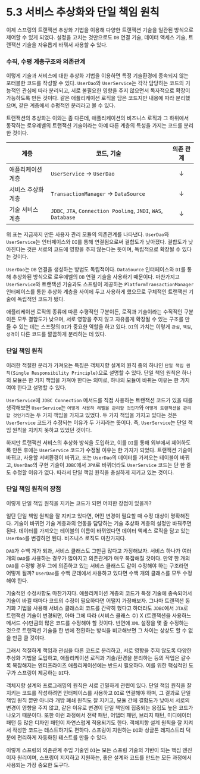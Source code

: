 # 5.3 서비스 추상화와 단일 책임 원칙

이제 스프링의 트랜잭션 추상화 기법을 이용해 다양한 트랜잭션 기술을 일관된 방식으로 제어할 수 있게 되었다. 설정을 고치는 것만으로도 `DB` 연결 기술, 데이터 액세스 기술, 트랜잭션 기술을 자유롭게 바꿔서 사용할 수 있다.

### 수직, 수평 계층구조와 의존관계

이렇게 기술과 서비스에 대한 추상화 기법을 이용하면 특정 기술환경에 종속되지 않는 포터블한 코드를 작성할 수 있다. `UserDao`와 `UserService`는 각각 담당하는 코드의 기능적인 관심에 따라 분리되고, 서로 불필요한 영향을 주지 않으면서 독자적으로 확장이 가능하도록 만든 것이다. 같은 애플리케이션 로직을 담은 코드지만 내용에 따라 분리했으며, 같은 계층에서 수평적인 분리라고 볼 수 있다.

트랜잭션의 추상화는 이와는 좀 다른데, 애플리케이션의 비즈니스 로직과 그 하위에서 동작하는 로우레벨의 트랜잭션 기술이라는 아예 다른 계층의 특성을 가지는 코드를 분리한 것이다.

| 계층               | 코드, 기술                                                     | 의존 관계 |
| ------------------ | -------------------------------------------------------------- | :-------: |
| 애플리케이션 계층  | `UserService` -> `UserDao`                                     |     ↓     |
| 서비스 추상화 계층 | `TransactionManager` -> `DataSource`                           |     ↓     |
| 기술 서비스 계층   | `JDBC`, `JTA`, `Connection Pooling`, `JNDI`, `WAS`, `Database` |     ↓     |

위 표는 지금까지 만든 사용자 관리 모듈의 의존관계를 나타낸다. `UserDao`와 `UserService`는 인터페이스와 `DI`를 통해 연결됨으로써 결합도가 낮아졌다. 결합도가 낮아진다는 것은 서로의 코드에 영향을 주지 않는다는 뜻이며, 독립적으로 확장될 수 있다는 것이다.

`UserDao`는 `DB` 연결을 생성하는 방법도 독립적이다. `DataSource` 인터페이스와 `DI`를 통해 추상화된 방식으로 로우에벨의 `DB` 연결 기술을 사용하기 때문이다. 마찬가지고 `UserService`와 트랜잭션 기술과도 스프링이 제공하는 `PlatformTransactionManager` 인터페이스를 통한 추상화 계층을 사이에 두고 사용하게 했으므로 구체적인 트랜잭션 기술에 독립적인 코드가 됐다.

애플리케이션 로직의 종류에 따른 수평적인 구분이든, 로직과 기술이라는 수직적인 구분이든 모두 결합도가 낮으며, 서로 영향을 주지 않고 자유롭게 확장될 수 있는 구조를 만들 수 있는 데는 스프링의 `DI`가 중요한 역할을 하고 있다. `DI`의 가치는 이렇게 `관심`, `책임`, `성격`이 다른 코드를 깔끔하게 분리하는 데 있다.

### 단일 책임 원칙

이러한 적절한 분리가 가져오는 특징은 객체지향 설계의 원칙 중의 하나인 `단일 책임 원칙(Single Responsibility Principle)`으로 설명할 수 있다. 단일 책임 원칙은 하나의 모듈은 한 가지 책임을 가져야 한다는 의미로, 하나의 모듈이 바뀌는 이유는 한 가지여야 한다고 설명할 수 있다.

`UserService`에 `JDBC Connection` 메서드를 직접 사용하는 트랜잭션 코드가 있을 때를 생각해보면 `UserService`는 `어떻게 사용하 레벨을 관리할 것인가`와 `어떻게 트랜잭션을 관리할 것인가`라는 두 가지 책임을 가지고 있었다. 두 가지 책임을 가지고 있다는 것은 `UserService` 코드가 수정되는 이유가 두 가지라는 뜻이다. 즉, `UserService`는 단일 책임 원칙을 지키지 못하고 있었던 것이다.

하지만 트랜잭션 서비스의 추상화 방식을 도입하고, 이를 `DI`를 통해 외부에서 제어하도록 만든 후에는 `UserService` 코드가 수정될 이유는 한 가지가 되었다. 트랜잭션 기술이 바뀌고, 사용할 서버환경이 바뀌고, 또는 `UserDao`의 데이터를 가져오는 테이블이 바뀌고, `UserDao`의 구현 기술이 `JDBC`에서 `JPA`로 바뀌더라도 `UserService` 코드는 단 한 줄도 수정할 이유가 없다. 따라서 단일 책임 원칙을 충실하게 지키고 있는 것이다.

### 단일 책임 원칙의 장점

이렇게 단일 책임 원칙을 지키는 코드가 되면 어떠한 장점이 있을까?

일단 단일 책임 원칙을 잘 지키고 있다면, 어떤 변경이 필요할 때 수정 대상이 명확해진다. 기술이 바뀌면 기술 계층과의 연동을 담당하는 기술 추상화 계층의 설정만 바꿔주면 된다. 데이터를 가져오는 테이블의 이름이 바뀌었다면 데이터 액세스 로직을 담고 있는 `UserDao`를 변경하면 된다. 비즈니스 로직도 마찬가지다.

`DAO`가 수백 개가 되과, 서비스 클래스도 그만큼 많다고 가정해보자. 서비스 하나가 여러 개의 `DAO`를 사용하는 경우가 많아지고 의존관계가 매우 복잡해질 것이다. 만약 한 개의 `DAO`를 수정핳 경우 그에 의존하고 있는 서비스 클래스도 같이 수정해야 하는 구조라면 어떻게 될까? `UserDao`를 수백 군데에서 사용하고 있다면 수백 개의 클래스를 모두 수정해야 한다.

기술적인 수정사항도 마찬가지다. 애플리케이션 계층의 코드가 특정 기술에 종속되어서 기술이 바뀔 때마다 코드의 수정이 필요하다면 어떨지 가정해보자. 그나마 트랜잭션 동기화 기법을 사용해 서비스 클래스의 코드를 간략히 했다고 하더라도 `JDBC`에서 `JTA`로 트랜잭션 기술이 변경되면, 아마 그에 따라 (서비스 클래스 수) X (트랜잭션을 사용하느 메서드 수)만큼의 많은 코드를 수정해야 할 것이다. 반면에 `XML` 설정을 몇 줄 수정하는 것으로 트랜잭션 기술을 한 번에 전환하는 방식을 비교해보면 그 차이는 상상도 할 수 없을 만큼 클 것이다.

그래서 적절하게 책임과 관심을 다른 코드로 분리하고, 서로 영향을 주지 않도록 다양한 추상화 기법을 도입하고, 애플리케이션 로직과 기술/환경을 분리하는 등의 작업은 갈수록 복잡해지는 엔터프라이즈 애플리케이션에는 반드시 필요하다. 이를 위한 핵심적인 도구가 스프링이 제공하는 `DI`다.

객체지향 설계와 프로그래밍의 원칙은 서로 긴밀하게 관련이 있다. 단일 책임 원칙을 잘 지키는 코드를 작성하려면 인터페이스를 사용하고 `DI`로 연결해야 하며, 그 결과로 단일 책임 원칙 뿐만 아니라 개방 폐쇄 원칙도 잘 지키고, 모듈 간에 결합도가 낮아서 서로의 변경이 영향을 주지 않고, 같은 이유로 변경이 단일 책임에 집중되는 응집도 높은 코드가 나오기 때문이다. 또한 이런 과정에서 전략 패턴, 어댑터 패턴, 브리지 패턴, 미디에이터 패턴 등 많은 디자인 패턴이 자연스럽게 적용되기도 한다. 객체지향 설계 원칙을 잘 지켜서 작성한 코드는 테스트하기도 편하다. 스프링이 지원하는 `DI`와 싱글톤 레지스트리 덕분에 편리하게 자동화된 테스트를 만들 수 있다.

이렇게 스프링의 의존관계 주입 기술인 `DI`는 모든 스프링 기술의 기반이 되는 핵심 엔진이자 원리이며, 스프링이 지지하고 지원하는, 좋은 설계와 코드를 만드는 모든 과정에서 사용되는 가장 중요한 도구다.
